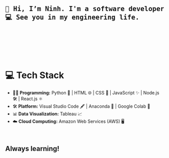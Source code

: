 <head>
  <pre>
    <h2>👋 Hi, I’m Ninh. I'm a software developer.
💻 See you in my engineering life.
    </h2>
  </pre>
</head>
<br>

<body>
    <h1>💻 Tech Stack</h1>
    <ul>
        <li>👨‍💻 <strong>Programming:</strong> Python 🐍 | HTML 🌐 | CSS 🎨 | JavaScript ✨ | Node.js 🛠️ | React.js ⚛️</li>
        <li>🛠️ <strong>Platform:</strong> Visual Studio Code 🖋️ | Anaconda 🐍 | Google Colab 📓</li>
        <li>📊 <strong>Data Visualization:</strong> Tableau 📈</li>
        <li>☁️ <strong>Cloud Computing:</strong> Amazon Web Services (AWS) 🖥️</li>
    </ul>
  <br>
  <h2>Always learning!</h2>
</body>

<!---
ninh-nguyen01/ninh-nguyen01 is a ✨ special ✨ repository because its `README.md` (this file) appears on your GitHub profile.
You can click the Preview link to take a look at your changes.
--->
